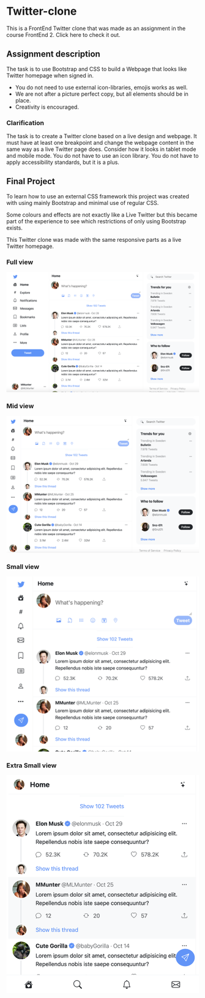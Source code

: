 # **Twitter-clone**

This is a FrontEnd Twitter clone that was made as an assignment in the course FrontEnd 2. Click here to check it out.

## **Assignment description**

 The task is to use Bootstrap and CSS to build a Webpage that looks like Twitter homepage when signed in.

* You do not need to use external icon-libraries, emojis works as well.
* We are not after a picture perfect copy, but all elements should be in place.
* Creativity is encouraged.

### **Clarification**

The task is to create a Twitter clone based on a live design and webpage. It must have at least one breakpoint and change the webpage content in the same way as a live Twitter page does. Consider how it looks in tablet mode and mobile mode. You do not have to use an icon library. You do not have to apply accessibility standards, but it is a plus.

## **Final Project**

To learn how to use an external CSS framework this project was created with using mainly Bootstrap and minimal use of regular CSS.

Some colours and effects are not exactly like a Live Twitter but this became part of the experience to see which restrictions of only using Bootstrap exists.

This Twitter clone was made with the same responsive parts as a live Twitter homepage.

### **Full view**

![Homepage overview wide-mode](images/Homepage-fullview.png)

### **Mid view**

![Homepage overview wide-mode](images/Homepage-midview.png)

### **Small view**

![Homepage overview wide-mode](images/Homepage-smallview.png)

### **Extra Small view**

![Homepage overview wide-mode](images/Homepage-extrasmallview.png)